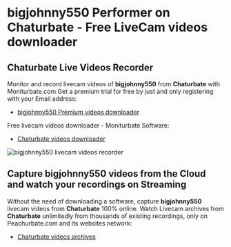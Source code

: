 # bigjohnny550 Performer on Chaturbate - Free LiveCam videos downloader

## Chaturbate Live Videos Recorder

Monitor and record livecam videos of **bigjohnny550** from **Chaturbate** with Moniturbate.com
Get a premium trial for free by just and only registering with your Email address:
* [bigjohnny550 Premium videos downloader](https://moniturbate.com/request-demo-licence-key.html)

Free livecam videos downloader - Moniturbate Software:
* [Chaturbate videos downloader](https://moniturbate.com/moniturbate-download-software.html)

![bigjohnny550 livecam videos recorder](https://peachurnet.com/templates/moniturbate-software.png)


## Capture bigjohnny550 videos from the Cloud and watch your recordings on Streaming

Without the need of downloading a software, capture **bigjohnny550** livecam videos from **Chaturbate** 100% online.
Watch Livecam archives from **Chaturbate** unlimitedly from thousands of existing recordings, only on Peachurbate.com and its websites network:
* [Chaturbate videos archives](https://peachurnet.com/)